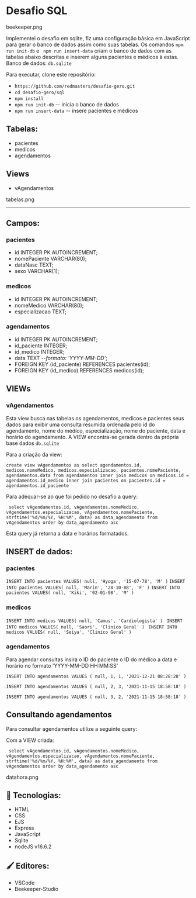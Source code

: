 # Desafio SQL

beekeeper.png

Implementei o desafio em sqlite, fiz uma configuração básica em JavaScript para gerar o banco de dados assim como suas tabelas. Os comandos ``npm run init-db`` e `` npm run insert-data`` criam o banco de dados com as tabelas abaixo descritas e inserem alguns pacientes e médicos à estas.
Banco de dados: ``db.sqlite``

Para executar, clone este repositório:
- ``https://github.com/redmasters/desafio-gero.git ``
- ``cd desafio-gero/sql ``
- ``npm install``
- ``npm run init-db`` -- inicia o banco de dados
- ``npm run insert-data`` -- insere pacientes e médicos



## Tabelas: 
- pacientes
- medicos
- agendamentos

## Views
- vAgendamentos

tabelas.png

---
## Campos:
### pacientes
- id INTEGER PK AUTOINCREMENT;
- nomePaciente VARCHAR(80);
- dataNasc TEXT;
- sexo VARCHAR(1);

### medicos
- id INTEGER PK AUTOINCREMENT;
- nomeMedico VARCHAR(80);
- especializacao TEXT;

### agendamentos
- id INTEGER PK AUTOINCREMENT;
- id_paciente INTEGER;
- id_medico INTEGER;
- data TEXT _--formato: 'YYYY-MM-DD'_;
- FOREIGN KEY (id_paciente) REFERENCES pacientes(id);
- FOREIGN KEY (id_medico) REFERENCES medicos(id);

## VIEWs
### vAgendamentos
Esta view busca nas tabelas os agendamentos, medicos e pacientes seus dados para exibir uma consulta resumida ordenada pelo id do agendamento, nome do médico, especialização, nome do paciente, data e horário do agendamento. A VIEW encontra-se gerada dentro da própria base dados ``db.sqlite``

Para a criação da view:

`` create view vAgendamentos as
select
  agendamentos.id,
  medicos.nomeMedico,
  medicos.especializacao,
  pacientes.nomePaciente,
  agendamentos.data
from
  agendamentos
  inner join medicos on medicos.id = agendamentos.id_medico
  inner join pacientes on pacientes.id = agendamentos.id_paciente
  ``

Para adequar-se ao que foi pedido no desafio a query:

`` 
select
  vAgendamentos.id,
  vAgendamentos.nomeMedico,
  vAgendamentos.especializacao,
  vAgendamentos.nomePaciente,
  strftime('%d/%m/%Y, %H:%M', data) as data_agendamento
from
  vAgendamentos
order by
  data_agendamento asc
``

Esta query já retorna a data e horários formatados.


## INSERT de dados:
### pacientes

``INSERT INTO pacientes VALUES(
    null,
    'Hyoga',
    '15-07-78',
    'M'
)``
``INSERT INTO pacientes VALUES(
    null,
    'Marin',
    '28-10-88',
    'F'
)``
``INSERT INTO pacientes VALUES(
    null,
    'Kiki',
    '02-01-98',
    'M'
)``

### medicos
``INSERT INTO medicos VALUES(
    null,
    'Camus',
    'Cardiologista'
)
``
``INSERT INTO medicos VALUES(
    null,
    'Saori',
    'Clinico Geral'
)
``
``INSERT INTO medicos VALUES(
    null,
    'Seiya',
    'Clinico Geral'
)``

### agendamentos
Para agendar consultas insira o ID do paciente o ID do médico a data e horário no formato 'YYYY-MM-DD HH:MM:SS'

``INSERT INTO agendamentos VALUES (
    null,
    1,
    1,
    '2021-12-21 08:28:28'
)
``

``INSERT INTO agendamentos VALUES (
    null,
    2,
    3,
    '2021-11-15 18:58:18'
)``

``INSERT INTO agendamentos VALUES (
    null,
    3,
    2,
    '2021-11-15 18:58:18'
)``

## Consultando agendamentos
Para consultar agendamentos utilize a seguinte query:

Com a VIEW criada:

`` 
select
  vAgendamentos.id,
  vAgendamentos.nomeMedico,
  vAgendamentos.especializacao,
  vAgendamentos.nomePaciente,
  strftime('%d/%m/%Y, %H:%M', data) as data_agendamento
from
  vAgendamentos
order by
  data_agendamento asc
``

datahora.png

## 🚀 Tecnologias:
- HTML
- CSS
- EJS
- Express
- JavaScript
- Sqlite
- nodeJS v16.6.2

## 🖌️ Editores:
- VSCode
- Beekeeper-Studio


